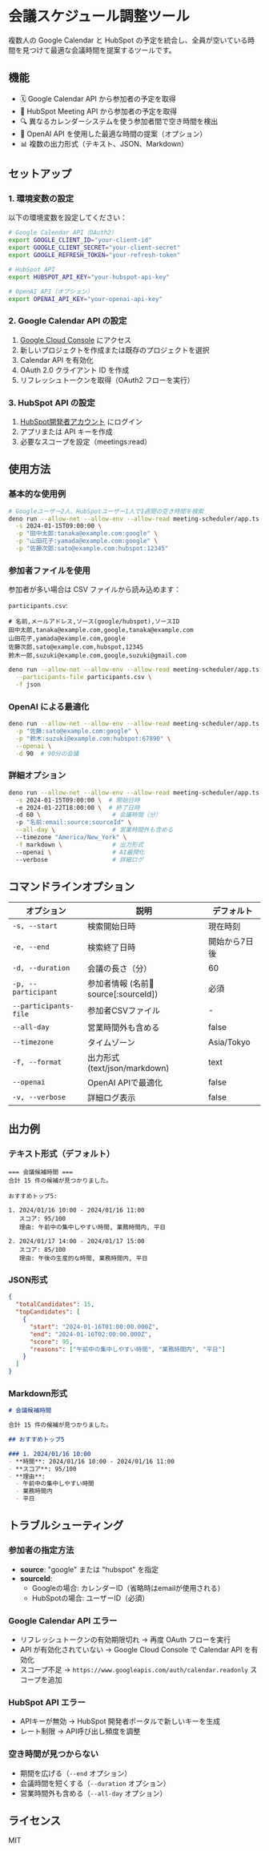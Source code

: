 # 会議スケジュール調整ツール

複数人の Google Calendar と HubSpot の予定を統合し、全員が空いている時間を見つけて最適な会議時間を提案するツールです。

## 機能

- 🗓️ Google Calendar API から参加者の予定を取得
- 📅 HubSpot Meeting API から参加者の予定を取得
- 🔍 異なるカレンダーシステムを使う参加者間で空き時間を検出
- 🤖 OpenAI API を使用した最適な時間の提案（オプション）
- 📊 複数の出力形式（テキスト、JSON、Markdown）

## セットアップ

### 1. 環境変数の設定

以下の環境変数を設定してください：

```bash
# Google Calendar API（OAuth2）
export GOOGLE_CLIENT_ID="your-client-id"
export GOOGLE_CLIENT_SECRET="your-client-secret"
export GOOGLE_REFRESH_TOKEN="your-refresh-token"

# HubSpot API
export HUBSPOT_API_KEY="your-hubspot-api-key"

# OpenAI API（オプション）
export OPENAI_API_KEY="your-openai-api-key"
```

### 2. Google Calendar API の設定

1. [Google Cloud Console](https://console.cloud.google.com/) にアクセス
2. 新しいプロジェクトを作成または既存のプロジェクトを選択
3. Calendar API を有効化
4. OAuth 2.0 クライアント ID を作成
5. リフレッシュトークンを取得（OAuth2 フローを実行）

### 3. HubSpot API の設定

1. [HubSpot開発者アカウント](https://developers.hubspot.com/) にログイン
2. アプリまたは API キーを作成
3. 必要なスコープを設定（meetings:read）

## 使用方法

### 基本的な使用例

```bash
# Googleユーザー2人、HubSpotユーザー1人で1週間の空き時間を検索
deno run --allow-net --allow-env --allow-read meeting-scheduler/app.ts \
  -s 2024-01-15T09:00:00 \
  -p "田中太郎:tanaka@example.com:google" \
  -p "山田花子:yamada@example.com:google" \
  -p "佐藤次郎:sato@example.com:hubspot:12345"
```

### 参加者ファイルを使用

参加者が多い場合は CSV ファイルから読み込めます：

`participants.csv`:
```csv
# 名前,メールアドレス,ソース(google/hubspot),ソースID
田中太郎,tanaka@example.com,google,tanaka@example.com
山田花子,yamada@example.com,google
佐藤次郎,sato@example.com,hubspot,12345
鈴木一郎,suzuki@example.com,google,suzuki@gmail.com
```

```bash
deno run --allow-net --allow-env --allow-read meeting-scheduler/app.ts \
  --participants-file participants.csv \
  -f json
```

### OpenAI による最適化

```bash
deno run --allow-net --allow-env --allow-read meeting-scheduler/app.ts \
  -p "佐藤:sato@example.com:google" \
  -p "鈴木:suzuki@example.com:hubspot:67890" \
  --openai \
  -d 90  # 90分の会議
```

### 詳細オプション

```bash
deno run --allow-net --allow-env --allow-read meeting-scheduler/app.ts \
  -s 2024-01-15T09:00:00 \  # 開始日時
  -e 2024-01-22T18:00:00 \  # 終了日時
  -d 60 \                    # 会議時間（分）
  -p "名前:email:source:sourceId" \
  --all-day \                # 営業時間外も含める
  --timezone "America/New_York" \
  -f markdown \              # 出力形式
  --openai \                 # AI最閕化
  --verbose                  # 詳細ログ
```

## コマンドラインオプション

| オプション | 説明 | デフォルト |
|-----------|------|-----------|
| `-s, --start` | 検索開始日時 | 現在時刻 |
| `-e, --end` | 検索終了日時 | 開始から7日後 |
| `-d, --duration` | 会議の長さ（分） | 60 |
| `-p, --participant` | 参加者情報 (名前:email:source[:sourceId]) | 必須 |
| `--participants-file` | 参加者CSVファイル | - |
| `--all-day` | 営業時間外も含める | false |
| `--timezone` | タイムゾーン | Asia/Tokyo |
| `-f, --format` | 出力形式 (text/json/markdown) | text |
| `--openai` | OpenAI APIで最適化 | false |
| `-v, --verbose` | 詳細ログ表示 | false |

## 出力例

### テキスト形式（デフォルト）

```
=== 会議候補時間 ===
合計 15 件の候補が見つかりました。

おすすめトップ5:

1. 2024/01/16 10:00 - 2024/01/16 11:00
   スコア: 95/100
   理由: 午前中の集中しやすい時間, 業務時間内, 平日

2. 2024/01/17 14:00 - 2024/01/17 15:00
   スコア: 85/100
   理由: 午後の生産的な時間, 業務時間内, 平日
```

### JSON形式

```json
{
  "totalCandidates": 15,
  "topCandidates": [
    {
      "start": "2024-01-16T01:00:00.000Z",
      "end": "2024-01-16T02:00:00.000Z",
      "score": 95,
      "reasons": ["午前中の集中しやすい時間", "業務時間内", "平日"]
    }
  ]
}
```

### Markdown形式

```markdown
# 会議候補時間

合計 15 件の候補が見つかりました。

## おすすめトップ5

### 1. 2024/01/16 10:00
- **時間**: 2024/01/16 10:00 - 2024/01/16 11:00
- **スコア**: 95/100
- **理由**:
  - 午前中の集中しやすい時間
  - 業務時間内
  - 平日
```

## トラブルシューティング

### 参加者の指定方法

- **source**: "google" または "hubspot" を指定
- **sourceId**: 
  - Googleの場合: カレンダーID（省略時はemailが使用される）
  - HubSpotの場合: ユーザーID（必須）

### Google Calendar API エラー

- リフレッシュトークンの有効期限切れ → 再度 OAuth フローを実行
- API が有効化されていない → Google Cloud Console で Calendar API を有効化
- スコープ不足 → `https://www.googleapis.com/auth/calendar.readonly` スコープを追加

### HubSpot API エラー

- APIキーが無効 → HubSpot 開発者ポータルで新しいキーを生成
- レート制限 → API呼び出し頻度を調整

### 空き時間が見つからない

- 期間を広げる（`--end` オプション）
- 会議時間を短くする（`--duration` オプション）
- 営業時間外も含める（`--all-day` オプション）

## ライセンス

MIT
